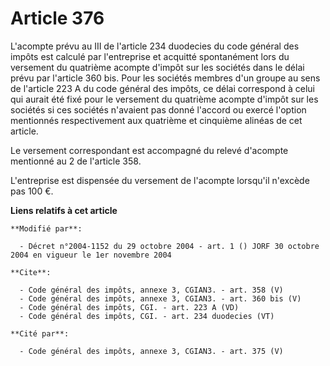 # Article 376

L'acompte prévu au III de l'article 234 duodecies du code général des impôts est calculé par l'entreprise et acquitté
spontanément lors du versement du quatrième acompte d'impôt sur les sociétés dans le délai prévu par l'article 360 bis. Pour
les sociétés membres d'un groupe au sens de l'article 223 A du code général des impôts, ce délai correspond à celui qui
aurait été fixé pour le versement du quatrième acompte d'impôt sur les sociétés si ces sociétés n'avaient pas donné l'accord
ou exercé l'option mentionnés respectivement aux quatrième et cinquième alinéas de cet article. 

Le versement correspondant est accompagné du relevé d'acompte mentionné au 2 de l'article 358. 

L'entreprise est dispensée du versement de l'acompte lorsqu'il n'excède pas 100 €.

**Liens relatifs à cet article**

	**Modifié par**:

	  - Décret n°2004-1152 du 29 octobre 2004 - art. 1 () JORF 30 octobre 2004 en vigueur le 1er novembre 2004

	**Cite**:

	  - Code général des impôts, annexe 3, CGIAN3. - art. 358 (V)
	  - Code général des impôts, annexe 3, CGIAN3. - art. 360 bis (V)
	  - Code général des impôts, CGI. - art. 223 A (VD)
	  - Code général des impôts, CGI. - art. 234 duodecies (VT)

	**Cité par**:

	  - Code général des impôts, annexe 3, CGIAN3. - art. 375 (V)
